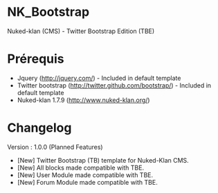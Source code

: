 NK_Bootstrap
============

Nuked-klan (CMS) - Twitter Bootstrap Edition (TBE)

Prérequis
============

- Jquery (http://jquery.com/) - Included in default template
- Twitter bootstrap (http://twitter.github.com/bootstrap/) - Included in default template
- Nuked-klan 1.7.9 (http://www.nuked-klan.org/)


Changelog 
===========

Version : 1.0.0 (Planned Features)

- [New] Twitter Bootstrap (TB) template for Nuked-Klan CMS.
- [New] All blocks made compatible with TBE.
- [New] User Module made compatible with TBE.
- [New] Forum Module made compatible with TBE.